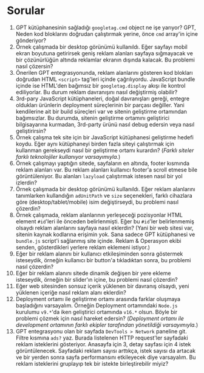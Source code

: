 # Sorular

1. GPT kütüphanesinin sağladığı `googletag.cmd` object ne işe yarıyor? GPT, Neden kod bloklarını doğrudan çalıştırmak yerine, önce `cmd` array'in içine gönderiyor?
2. Örnek çalışmada bir desktop görünümü kullanıldı. Eğer sayfayı mobil ekran boyutuna getirirsek geniş reklam alanları sayfaya sığmayacak ve bir çözünürlüğün altında reklamlar ekranın dışında kalacak. Bu problemi nasıl çözersin?
3. Önerilen GPT entegrasyonunda, reklam alanlarını gösteren kod blokları doğrudan HTML `<script>` tag'leri içinde çağrılıyordu. JavaScript bundle içinde ise HTML'den bağımsız bir `googletag.display` akışı ile kontrol ediliyorlar. Bu durum reklam davranışını nasıl değiştirmiş olabilir? 
4. 3rd-pary JavaScript kütüphaneleri, doğal davranışları gereği, entegre oldukları ürünlerin deployment süreçlerinin bir parçası değiller. Yani kendilerine ait bir build süreçleri var ve sitenin geliştirme ortamından bağımsızlar. Bu durumda, sitenin geliştirme ortamını geliştirici bilgisayarına kurmadan, 3rd-party ürünü nasıl debug edersin veya nasıl geliştirirsin?
5. Örnek çalışma tek site için bir JavaScript kütüphanesi geliştirme hedefi koydu. Eğer aynı kütüphaneyi birden fazla siteyi çalıştırmak için kullanman gerekseydi nasıl bir geliştirme ortamı kurardın? (*Farklı siteler farklı teknolojiler kullanıyor varsayımıyla.*)
6. Örnek çalışmayı yaptığın sitede, sayfaların en altında, footer kısmında reklam alanları var. Bu reklam alanları kullanıcı footer'a scroll etmese bile görüntüleniyor. Bu alanları `lazyload` çalıştırmak istesen nasıl bir yol izlerdin?
7. Örnek çalışmada bir desktop görünümü kullanıldı. Eğer reklam alanlarını tanımlarken kullandığın `adUnitPath` ve `size` seçenekleri, farklı cihazlara göre (desktop/tablet/mobile) isim değiştirseydi, bu problemi nasıl çözerdin?
8. Örnek çalışmada, reklam alanlarının yerleşeceği pozisyonlar HTML element `#id`'leri ile önceden belirlenmişti. Eğer bu `#id`'ler belirlenmemiş olsaydı reklam alanlarını sayfaya nasıl eklerdin? (Yani bir web sitesi var, sitenin kaynak kodlarına erişimin yok. Sana sadece GPT kütüphanesi ve `bundle.js` script'i sağlanmış site içinde. Reklam & Operasyon ekibi senden, gösterdikleri yerlere reklam eklemeni istiyor.)
9. Eğer bir reklam alanını bir kullanıcı etkileşiminden sonra göstermek isteseydik, örneğin kullanıcı bir button'a tıkladıktan sonra, bu problemi nasıl çözerdin?
10. Eğer bir reklam alanını sitede dinamik değişen bir yere ekleme isteseydik, örneğin bir slider'ın içine, bu problemi nasıl çözerdin?
11. Eğer web sitesinden sonsuz içerik yüklenen bir davranış olsaydı, yeni yüklenen içeriğe nasıl reklam alanı eklerdin?
12. Deployment ortamı ile geliştirme ortamı arasında farklar oluşmaya başladığını varsayalım. Örneğin Deployment ortamındaki `Node.js` kurulumu `v9.*`'da iken geliştirici ortamında `v16.*` olsun. Böyle bir problemi çözmek için nasıl hareket edersin? (*Deployment ortamı ile development ortamının farklı ekipler tarafından yönetildiği varsayımıyla.*)
13. GPT entegrasyonu olan bir sayfada `DevTools > Network` paneline git. Filtre kısmına `ads?` yaz. Burada listelenen HTTP request'ler sayfadaki reklam isteklerini gösteriyor. Anasayfa için 3, detay sayfası için 4 istek görüntülenecek. Sayfadaki reklam sayısı arttıkça, istek sayısı da artacak ve bir yerden sonra sayfa performansını etkileyecek diye varsayalım. Bu reklam isteklerini gruplayıp tek bir istekte birleştirebilir miyiz?